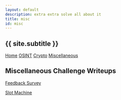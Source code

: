 ```yaml
---
layout: default
description: extra extra solve all about it
title: misc
id: misc
---
```


<link rel="stylesheet" href="writeupcss.css">

<h2>
{{ site.subtitle }}
</h2>

[Home](https://stainedswan.github.io/UIUCTF-2024)
[OSINT](https://stainedswan.github.io/UIUCTF-2024/OSINT)
[Crypto](https://stainedswan.github.io/UIUCTF-2024/Crypto)
[Miscellaneous](https://stainedswan.github.io/UIUCTF-2024/Miscellaneous)

## Miscellaneous Challenge Writeups

[Feedback Survey](https://stainedswan.github.io/UIUCTF-2024/Miscellaneous/Feedback)

[Slot Machine](https://stainedswan.github.io/UIUCTF-2024/Miscellaneous/Slot%20Machine)
